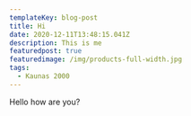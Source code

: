 ```yaml
---
templateKey: blog-post
title: Hi
date: 2020-12-11T13:48:15.041Z
description: This is me
featuredpost: true
featuredimage: /img/products-full-width.jpg
tags:
  - Kaunas 2000
---
```

Hello how are you?
